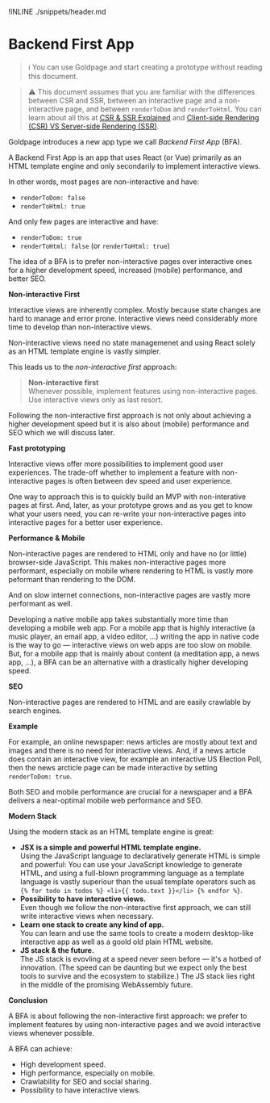 !INLINE ./snippets/header.md
<br/>

# Backend First App

> :information_source:
> You can use Goldpage and start creating a prototype without reading this document.

> :warning:
> This document assumes that you are familiar with the differences between CSR and SSR,
> between an interactive page and a non-interactive page, and between `renderToDom` and `renderToHtml`.
> You can learn about all this at
> [CSR & SSR Explained](/docs/csr-and-ssr-explained.md#readme)
> and
> [Client-side Rendering (CSR) VS Server-side Rendering (SSR)](/docs/csr-vs-ssr.md#readme).

Goldpage introduces a new app type we call *Backend First App* (BFA).

A Backend First App is an app that uses React (or Vue)
primarily as an HTML template engine and
only secondarily to implement interactive views.

In other words, most pages are non-interactive and have:
- `renderToDom: false`
- `renderToHtml: true`

And only few pages are interactive and have:
- `renderToDom: true`
- `renderToHtml: false` (or `renderToHtml: true`)

The idea of a BFA is to prefer non-interactive pages over interactive ones
for a higher development speed, increased (mobile) performance, and better SEO.

**Non-interactive First**

Interactive views are inherently complex.
Mostly because state changes are hard to manage and error prone.
Interactive views need considerably more time to develop than non-interactive views.

Non-interactive views need
no state managemenet and using
React solely as an HTML template engine
is vastly simpler.

This leads us to the *non-interactive first* approach:

> **Non-interactive first**
> <br/>
> Whenever possible, implement features using non-interactive pages.
> Use interactive views only as last resort.

Following the non-interactive first approach is not only about achieving a higher development speed
but it is also about (mobile) performance and SEO which we will discuss later.

**Fast prototyping**

Interactive views offer more possibilities to implement good user experiences.
The trade-off whether to implement a feature with non-interactive pages is often between dev speed and user experience.

One way to approach this is to
quickly build an MVP with non-interative pages at first.
And, later,
as your prototype grows
and as you get to know what your users need,
you can re-write your non-interactive pages into interactive pages for a better user experience.

**Performance & Mobile**

Non-interactive pages are rendered to HTML only and have no (or little) browser-side JavaScript.
This makes non-interactive pages more performant, especially on mobile where
rendering to HTML is vastly more peformant than rendering to the DOM.

And on slow internet connections, non-interactive pages are vastly more performant as well.

Developing a native mobile app takes substantially more time than developing a mobile web app.
For a mobile app that is highly interactive (a music player, an email app, a video editor, ...)
writing the app in native code is the way to go &mdash; interactive views on web apps are too slow on mobile.
But, for a mobile app that is mainly about content (a meditation app, a news app, ...),
a BFA can be an alternative with a drastically higher developing speed.

**SEO**

Non-interactive pages are rendered to HTML and are easily crawlable by search engines.

**Example**

For example, an online newspaper:
news articles are mostly about
text and images and
there is no need for interactive views.
And, if a news article
does contain an interactive view,
for example an interactive US Election Poll,
then the news arcticle page can be made interactive by setting `renderToDom: true`.

Both SEO and mobile performance are crucial for a newspaper and a BFA delivers
a near-optimal mobile web performance and SEO.

**Modern Stack**

Using the modern stack as an HTML template engine is great:
- **JSX is a simple and powerful HTML template engine.**
  <br/>
  Using the JavaScript language to declaratively generate HTML is simple and powerful:
  You can use your JavaScript knowledge to generate HTML,
  and using a full-blown programming language as a template language is vastly
  superiour than the usual template operators such as `{% for todo in todos %} <li>{{ todo.text }}</li> {% endfor %}`.
- **Possibility to have interactive views.**
  <br/>
  Even though we follow the non-interactive first approach,
  we can still write interactive views when necessary.
- **Learn one stack to create any kind of app.**
  <br/>
  You can learn and use the same tools
  to create a modern desktop-like interactive app as well as a goold old plain HTML website.
- **JS stack & the future.**
  <br/>
  The JS stack is evovling at a speed never seen before &mdash; it's a hotbed of innovation.
  (The speed can be daunting but we expect only the best tools to survive and the ecosystem to stabilize.)
  The JS stack lies right in the middle of the promising WebAssembly future.

**Conclusion**

A BFA is about following the non-interactive first approach: we prefer to implement features by using non-interactive pages and we avoid interactive views whenever possible.

A BFA can achieve:
- High development speed.
- High performance, especially on mobile.
- Crawlability for SEO and social sharing.
- Possibility to have interactive views.

